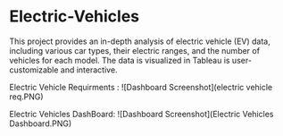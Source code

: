 # Electric-Vehicles
This project provides an in-depth analysis of electric vehicle (EV) data, including various car types, their electric ranges, and the number of vehicles for each model. The data is visualized in Tableau is user-customizable and interactive.

Electric Vehicle Requirments : 
![Dashboard Screenshot](electric vehicle req.PNG)

Electric Vehicles DashBoard: 
![Dashboard Screenshot](Electric Vehicles Dashboard.PNG)
